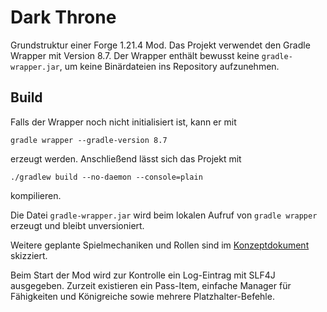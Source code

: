 # Dark Throne

Grundstruktur einer Forge 1.21.4 Mod. Das Projekt verwendet den Gradle Wrapper mit Version 8.7.
Der Wrapper enthält bewusst keine `gradle-wrapper.jar`, um keine Binärdateien ins Repository aufzunehmen.

## Build

Falls der Wrapper noch nicht initialisiert ist, kann er mit

```
gradle wrapper --gradle-version 8.7
```

erzeugt werden. Anschließend lässt sich das Projekt mit

```
./gradlew build --no-daemon --console=plain
```

kompilieren.

Die Datei `gradle-wrapper.jar` wird beim lokalen Aufruf von `gradle wrapper` erzeugt und bleibt unversioniert.

Weitere geplante Spielmechaniken und Rollen sind im [Konzeptdokument](docs/PLAN.md) skizziert.

Beim Start der Mod wird zur Kontrolle ein Log-Eintrag mit SLF4J ausgegeben.
Zurzeit existieren ein Pass-Item, einfache Manager für Fähigkeiten und Königreiche sowie mehrere Platzhalter-Befehle.
